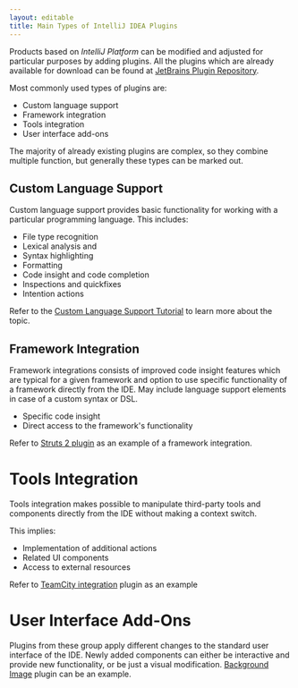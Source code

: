 ```yaml
---
layout: editable
title: Main Types of IntelliJ IDEA Plugins
---
```


Products based on *IntelliJ Platform* can be modified and adjusted for particular purposes by adding plugins.
All the plugins which are already available for download can be found at 
[JetBrains Plugin Repository](https://plugins.jetbrains.com/).

Most commonly used types of plugins are:

* Custom language support
* Framework integration
* Tools integration
* User interface add-ons

The majority of already existing plugins are complex, so they combine multiple function, but generally these types can be marked out.

## Custom Language Support

Custom language support provides basic functionality for working with a particular programming language. This includes:

* File type recognition
* Lexical analysis and
* Syntax highlighting
* Formatting
* Code insight and code completion
* Inspections and quickfixes
* Intention actions

Refer to the 
[Custom Language Support Tutorial](tutorials/custom_language_support_tutorial.html)
to learn more about the topic.

## Framework Integration
Framework integrations consists of improved code insight features which are typical for a given framework and
option to use specific functionality of a framework directly from the IDE. May include language support elements
in case of a custom syntax or DSL.

* Specific code insight
* Direct access to the framework's functionality

Refer to 
[Struts 2 plugin](https://plugins.jetbrains.com/plugin/1698) 
as an example of a framework integration.

# Tools Integration
Tools integration makes possible to manipulate third-party tools and components directly from the IDE without making a context switch.
 
This implies:

* Implementation of additional actions 
* Related UI components
* Access to external resources

Refer to 
[TeamCity integration](https://plugins.jetbrains.com/plugin/1820?pr=idea) 
plugin as an example

# User Interface Add-Ons

Plugins from these group apply different changes to the standard user interface of the IDE. 
Newly added components can either be interactive and provide new functionality, or be just a visual modification.
[Background Image](https://plugins.jetbrains.com/plugin/72) 
plugin can be an example.



